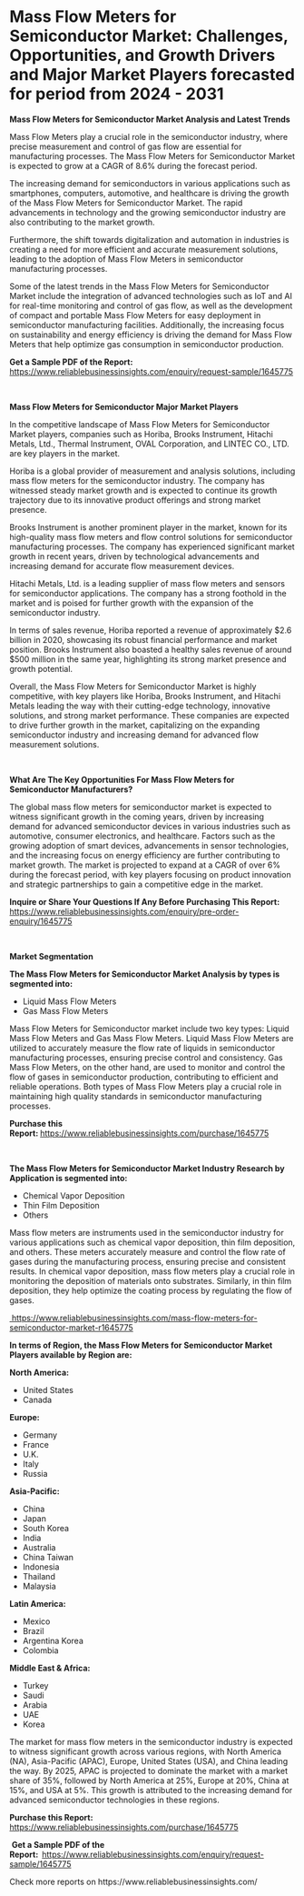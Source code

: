 <p><h1>Mass Flow Meters for Semiconductor Market: Challenges, Opportunities, and Growth Drivers and Major Market Players forecasted for period from 2024 - 2031</h1></p><p><strong>Mass Flow Meters for Semiconductor Market Analysis and Latest Trends</strong></p>
<p><p>Mass Flow Meters play a crucial role in the semiconductor industry, where precise measurement and control of gas flow are essential for manufacturing processes. The Mass Flow Meters for Semiconductor Market is expected to grow at a CAGR of 8.6% during the forecast period.</p><p>The increasing demand for semiconductors in various applications such as smartphones, computers, automotive, and healthcare is driving the growth of the Mass Flow Meters for Semiconductor Market. The rapid advancements in technology and the growing semiconductor industry are also contributing to the market growth.</p><p>Furthermore, the shift towards digitalization and automation in industries is creating a need for more efficient and accurate measurement solutions, leading to the adoption of Mass Flow Meters in semiconductor manufacturing processes.</p><p>Some of the latest trends in the Mass Flow Meters for Semiconductor Market include the integration of advanced technologies such as IoT and AI for real-time monitoring and control of gas flow, as well as the development of compact and portable Mass Flow Meters for easy deployment in semiconductor manufacturing facilities. Additionally, the increasing focus on sustainability and energy efficiency is driving the demand for Mass Flow Meters that help optimize gas consumption in semiconductor production.</p></p>
<p><strong>Get a Sample PDF of the Report:&nbsp;</strong> <a href="https://www.reliablebusinessinsights.com/enquiry/request-sample/1645775">https://www.reliablebusinessinsights.com/enquiry/request-sample/1645775</a></p>
<p>&nbsp;</p>
<p><strong>Mass Flow Meters for Semiconductor Major Market Players</strong></p>
<p><p>In the competitive landscape of Mass Flow Meters for Semiconductor Market players, companies such as Horiba, Brooks Instrument, Hitachi Metals, Ltd., Thermal Instrument, OVAL Corporation, and LINTEC CO., LTD. are key players in the market. </p><p>Horiba is a global provider of measurement and analysis solutions, including mass flow meters for the semiconductor industry. The company has witnessed steady market growth and is expected to continue its growth trajectory due to its innovative product offerings and strong market presence.</p><p>Brooks Instrument is another prominent player in the market, known for its high-quality mass flow meters and flow control solutions for semiconductor manufacturing processes. The company has experienced significant market growth in recent years, driven by technological advancements and increasing demand for accurate flow measurement devices.</p><p>Hitachi Metals, Ltd. is a leading supplier of mass flow meters and sensors for semiconductor applications. The company has a strong foothold in the market and is poised for further growth with the expansion of the semiconductor industry.</p><p>In terms of sales revenue, Horiba reported a revenue of approximately $2.6 billion in 2020, showcasing its robust financial performance and market position. Brooks Instrument also boasted a healthy sales revenue of around $500 million in the same year, highlighting its strong market presence and growth potential.</p><p>Overall, the Mass Flow Meters for Semiconductor Market is highly competitive, with key players like Horiba, Brooks Instrument, and Hitachi Metals leading the way with their cutting-edge technology, innovative solutions, and strong market performance. These companies are expected to drive further growth in the market, capitalizing on the expanding semiconductor industry and increasing demand for advanced flow measurement solutions.</p></p>
<p>&nbsp;</p>
<p><strong>What Are The Key Opportunities For Mass Flow Meters for Semiconductor Manufacturers?</strong></p>
<p><p>The global mass flow meters for semiconductor market is expected to witness significant growth in the coming years, driven by increasing demand for advanced semiconductor devices in various industries such as automotive, consumer electronics, and healthcare. Factors such as the growing adoption of smart devices, advancements in sensor technologies, and the increasing focus on energy efficiency are further contributing to market growth. The market is projected to expand at a CAGR of over 6% during the forecast period, with key players focusing on product innovation and strategic partnerships to gain a competitive edge in the market.</p></p>
<p><strong>Inquire or Share Your Questions If Any Before Purchasing This Report:</strong> <a href="https://www.reliablebusinessinsights.com/enquiry/pre-order-enquiry/1645775">https://www.reliablebusinessinsights.com/enquiry/pre-order-enquiry/1645775</a></p>
<p>&nbsp;</p>
<p><strong>Market Segmentation</strong></p>
<p><strong>The Mass Flow Meters for Semiconductor Market Analysis by types is segmented into:</strong></p>
<p><ul><li>Liquid Mass Flow Meters</li><li>Gas Mass Flow Meters</li></ul></p>
<p><p>Mass Flow Meters for Semiconductor market include two key types: Liquid Mass Flow Meters and Gas Mass Flow Meters. Liquid Mass Flow Meters are utilized to accurately measure the flow rate of liquids in semiconductor manufacturing processes, ensuring precise control and consistency. Gas Mass Flow Meters, on the other hand, are used to monitor and control the flow of gases in semiconductor production, contributing to efficient and reliable operations. Both types of Mass Flow Meters play a crucial role in maintaining high quality standards in semiconductor manufacturing processes.</p></p>
<p><strong>Purchase this Report:&nbsp;</strong><a href="https://www.reliablebusinessinsights.com/purchase/1645775">https://www.reliablebusinessinsights.com/purchase/1645775</a></p>
<p>&nbsp;</p>
<p><strong>The Mass Flow Meters for Semiconductor Market Industry Research by Application is segmented into:</strong></p>
<p><ul><li>Chemical Vapor Deposition</li><li>Thin Film Deposition</li><li>Others</li></ul></p>
<p><p>Mass flow meters are instruments used in the semiconductor industry for various applications such as chemical vapor deposition, thin film deposition, and others. These meters accurately measure and control the flow rate of gases during the manufacturing process, ensuring precise and consistent results. In chemical vapor deposition, mass flow meters play a crucial role in monitoring the deposition of materials onto substrates. Similarly, in thin film deposition, they help optimize the coating process by regulating the flow of gases.</p></p>
<p><a href="https://www.reliablebusinessinsights.com/mass-flow-meters-for-semiconductor-market-r1645775">&nbsp;https://www.reliablebusinessinsights.com/mass-flow-meters-for-semiconductor-market-r1645775</a></p>
<p><strong>In terms of Region, the Mass Flow Meters for Semiconductor Market Players available by Region are:</strong></p>
<p>
    <p> <strong> North America: </strong>
        <ul>
            <li>United States</li>
            <li>Canada</li>
        </ul>
        </p> 
    <p> <strong> Europe: </strong>
        <ul>
            <li>Germany</li>
            <li>France</li>
            <li>U.K.</li>
            <li>Italy</li>
            <li>Russia</li>
        </ul>
        </p> 
    <p> <strong> Asia-Pacific: </strong>
        <ul>
            <li>China</li>
            <li>Japan</li>
            <li>South Korea</li>
            <li>India</li>
            <li>Australia</li>
            <li>China Taiwan</li>
            <li>Indonesia</li>
            <li>Thailand</li>
            <li>Malaysia</li>
        </ul>
        </p> 
    <p> <strong> Latin America: </strong>
        <ul>
            <li>Mexico</li>
            <li>Brazil</li>
            <li>Argentina Korea</li>
            <li>Colombia</li>
        </ul>
        </p> 
    <p> <strong> Middle East & Africa: </strong>
        <ul>
            <li>Turkey</li>
            <li>Saudi</li>
            <li>Arabia</li>
            <li>UAE</li>
            <li>Korea</li>
        </ul>
    </p>
    </p>
<p><p>The market for mass flow meters in the semiconductor industry is expected to witness significant growth across various regions, with North America (NA), Asia-Pacific (APAC), Europe, United States (USA), and China leading the way. By 2025, APAC is projected to dominate the market with a market share of 35%, followed by North America at 25%, Europe at 20%, China at 15%, and USA at 5%. This growth is attributed to the increasing demand for advanced semiconductor technologies in these regions.</p></p>
<p><strong>Purchase this Report: </strong><a href="https://www.reliablebusinessinsights.com/purchase/1645775">https://www.reliablebusinessinsights.com/purchase/1645775</a></p>
<p>&nbsp;<strong>Get a Sample PDF of the Report:&nbsp;&nbsp;</strong><a href="https://www.reliablebusinessinsights.com/enquiry/request-sample/1645775">https://www.reliablebusinessinsights.com/enquiry/request-sample/1645775</a></p>
<p><strong></strong></p>
<p>Check more reports on https://www.reliablebusinessinsights.com/</p>